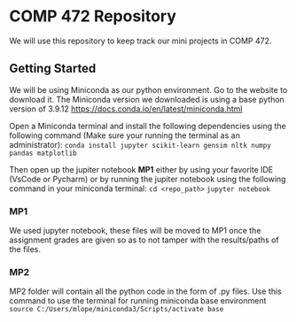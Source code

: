 # COMP 472 Repository
We will use this repository to keep track our mini projects in COMP 472.

## Getting Started
We will be using Miniconda as our python environment. Go to the website to download it. The Miniconda version we downloaded is using a base python version of 3.9.12 
https://docs.conda.io/en/latest/miniconda.html

Open a Miniconda terminal and install the following dependencies using the following command (Make sure your running the terminal as an administrator):
`conda install jupyter scikit-learn gensim nltk numpy pandas matplotlib`

Then open up the jupiter notebook **MP1** either by using your favorite IDE (VsCode or Pycharm) or by running the jupiter notebook using the following command in your miniconda terminal:
`cd <repo_path>`
`jupyter notebook`

### MP1
We used jupyter notebook, these files will be moved to MP1 once the assignment grades are given so as to not tamper with the results/paths of the files.

### MP2
MP2 folder will contain all the python code in the form of .py files. Use this command to use the terminal for running miniconda base environment `source C:/Users/mlope/miniconda3/Scripts/activate base`